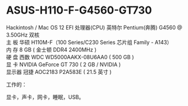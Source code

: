 # ASUS-H110-F-G4560-GT730
Hackintosh / Mac OS 12 EFI
处理器(CPU) 英特尔 Pentium(奔腾) G4560 @ 3.50GHz 双核   
主  板 华硕 H110M-F（100 Series/C230 Series 芯片组 Family - A143）   
内  存 8 GB ( 金士顿 DDR4 2400MHz )   
硬  盘 西数 WDC WD5000AAKX-08U6AA0 ( 500 GB )   
显  卡 NVIDIA GeForce GT 730 ( 2 GB / NVIDIA )   
显示器 冠捷 AOC2183 P2A583E ( 21.5 英寸 ) 


工作的：

显卡，声卡，网卡，睡眠，USB。
